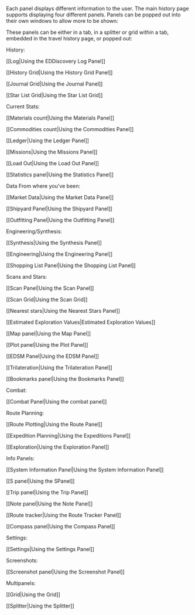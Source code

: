 Each panel displays different information to the user. The main history page supports displaying four different panels. Panels can be popped out into their own windows to allow more to be shown:

These panels can be either in a tab, in a splitter or grid within a tab, embedded in the travel history page, or popped out:

History:

[[Log|Using the EDDiscovery Log Panel]]

[[History Grid|Using the History Grid Panel]]

[[Journal Grid|Using the Journal Panel]]

[[Star List Grid|Using the Star List Grid]]

Current Stats:

[[Materials count|Using the Materials Panel]]

[[Commodities count|Using the Commodities Panel]]

[[Ledger|Using the Ledger Panel]]

[[Missions|Using the Missions Panel]]

[[Load Out|Using the Load Out Panel]]

[[Statistics panel|Using the Statistics Panel]]

Data From where you've been:

[[Market Data|Using the Market Data Panel]]

[[Shipyard Panel|Using the Shipyard Panel]]

[[Outfitting Panel|Using the Outfitting Panel]]

Engineering/Synthesis:

[[Synthesis|Using the Synthesis Panel]]

[[Engineering|Using the Engineering Panel]]

[[Shopping List Panel|Using the Shopping List Panel]]

Scans and Stars:

[[Scan Panel|Using the Scan Panel]]

[[Scan Grid|Using the Scan Grid]]

[[Nearest stars|Using the Nearest Stars Panel]]

[[Estimated Exploration Values|Estimated Exploration Values]]

[[Map panel|Using the Map Panel]]

[[Plot panel|Using the Plot Panel]]

[[EDSM Panel|Using the EDSM Panel]]

[[Trilateration|Using the Trilateration Panel]]

[[Bookmarks panel|Using the Bookmarks Panel]]

Combat:

[[Combat Panel|Using the combat panel]]

Route Planning:

[[Route Plotting|Using the Route Panel]]

[[Expedition Planning|Using the Expeditions Panel]]

[[Exploration|Using the Exploration Panel]]

Info Panels:

[[System Information Panel|Using the System Information Panel]]

[[S panel|Using the SPanel]]

[[Trip panel|Using the Trip Panel]]

[[Note panel|Using the Note Panel]]

[[Route tracker|Using the Route Tracker Panel]]

[[Compass panel|Using the Compass Panel]]

Settings:

[[Settings|Using the Settings Panel]]

Screenshots:

[[Screenshot panel|Using the Screenshot Panel]]

Multipanels:

[[Grid|Using the Grid]]

[[Splitter|Using the Splitter]]
